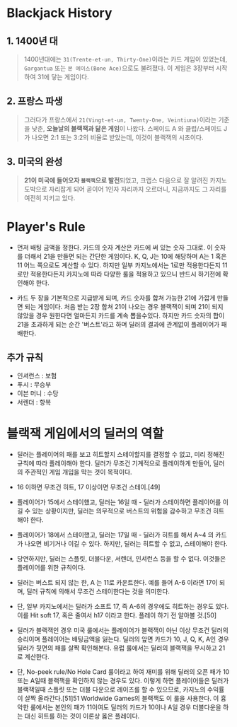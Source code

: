# Blackjack History

## 1. 1400년 대
> 1400년대에는 `31(Trente-et-un, Thirty-One)`이라는 카드 게임이 있었는데, `Gargantua` 또는 `본 에이스(Bone Ace)`으로도 불려졌다. 이 게임은 3장부터 시작하여 31에 닿는 게임이다. 

## 2. 프랑스 파생
> 그러다가 프랑스에서 `21(Vingt-et-un, Twenty-One, Veintiuna)`이라는 기준을 낮춘, **오늘날의 블랙잭과 닮은 게임**이 나왔다. 스페이드 A 와 클럽/스페이드 J가 나오면 2:1 또는 3:2의 비율로 받았는데, 이것이 블랙잭의 시초이다.

## 3. 미국의 완성
> **21이 미국에 들어오자 `블랙잭`으로 발전**되었고, 크랩스 다음으로 잘 알려진 카지노 도박으로 자리잡게 되어 곧이어 1인자 자리까지 오르더니, 지금까지도 그 자리를 여전히 지키고 있다.

# Player's Rule

 - 먼저 배팅 금액을 정한다. 카드의 숫자 계산은 카드에 써 있는 숫자 그대로. 이 숫자를 더해서 21을 만들면 되는 간단한 게임이다. K, Q, J는 10에 해당하며 A는 1 혹은 11 어느 쪽으로도 계산할 수 있다. 하지만 일부 카지노에서는 1로만 적용한다든지 11로만 적용한다든지 카지노에 따라 다양한 룰을 적용하고 있으니 반드시 하기전에 확인해야 한다.

 - 카드 두 장을 기본적으로 지급받게 되며, 카드 숫자를 합쳐 가능한 21에 가깝게 만들면 되는 게임이다. 처음 받는 2장 합쳐 21이 나오는 경우 블랙잭이 되며 21이 되지 않았을 경우 원한다면 얼마든지 카드를 계속 뽑을수있다. 하지만 카드 숫자의 합이 21을 초과하게 되는 순간 '버스트'라고 하며 딜러의 결과에 관계없이 플레이어가 패배한다.

## 추가 규칙

 - 인셔런스 : 보험
 - 푸시 : 무승부
 - 이븐 머니 : 수당
 - 서렌더 : 항복

# 블랙잭 게임에서의 딜러의 역할

- 딜러는 플레이어의 패를 보고 히트할지 스테이할지를 결정할 수 없고, 미리 정해진 규칙에 따라 플레이해야 한다. 딜러가 무조건 기계적으로 플레이하게 만들어, 딜러의 주관적인 게임 개입을 막는 것이 목적이다.

- 16 이하면 무조건 히트, 17 이상이면 무조건 스테이.[49]
 - 플레이어가 15에서 스테이했고, 딜러는 16일 때 - 딜러가 스테이하면 플레이어를 이길 수 있는 상황이지만, 딜러는 의무적으로 버스트의 위험을 감수하고 무조건 히트해야 한다.
 - 플레이어가 18에서 스테이했고, 딜러는 17일 때 - 딜러가 히트를 해서 A~4 의 카드가 나오면 비기거나 이길 수 있다. 하지만, 딜러는 히트할 수 없고, 스테이해야 한다.
 - 당연하지만, 딜러는 스플릿, 더블다운, 서렌더, 인셔런스 등을 할 수 없다. 이것들은 플레이어를 위한 규칙이다.

- 딜러는 버스트 되지 않는 한, A 는 11로 카운트한다. 예를 들어 A-6 이라면 17이 되며, 딜러 규칙에 의해서 무조건 스테이한다는 것을 의미한다.

- 단, 일부 카지노에서는 딜러가 소프트 17, 즉 A-6의 경우에도 히트하는 경우도 있다. 이를 Hit soft 17, 혹은 줄여서 h17 이라고 한다. 플레이 하기 전 알아볼 것.[50]

- 딜러가 블랙잭인 경우 미국 룰에서는 플레이어가 블랙잭이 아닌 이상 무조건 딜러의 승리이며 플레이어는 배팅금액을 잃는다. 딜러의 앞면 카드가 10, J, Q, K, A인 경우 딜러가 뒷면의 패를 살짝 확인해본다. 유럽 룰에서는 딜러의 블랙잭을 무시하고 21로 계산한다.

- 단, No-peek rule/No Hole Card 룰이라고 하여 재미를 위해 딜러의 오픈 패가 10 또는 A일때 블랙잭을 확인하지 않는 경우도 있다. 이렇게 하면 플레이어들은 딜러가 블랙잭일때 스플릿 또는 더블 다운으로 레이즈를 할 수 있으므로, 카지노의 수익률이 살짝 올라간다.[51]51 Worldwide Games의 블랙잭도 이 룰을 사용한다. 이 흉악한 룰에서는 본인의 패가 11이여도 딜러의 카드가 10이나 A일 경우 더블다운을 하는 대신 히트를 하는 것이 이론상 옳은 플레이다.



